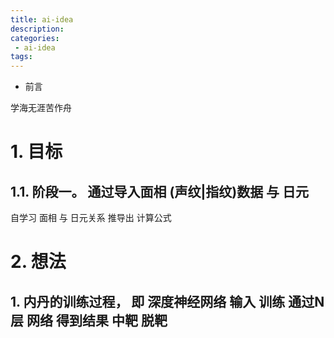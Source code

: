 ```yaml
---
title: ai-idea
description:
categories:
 - ai-idea
tags:
---
```


- 前言

学海无涯苦作舟

# 1. 目标

## 1.1. 阶段一。 通过导入面相 (声纹|指纹)数据 与 日元

自学习 面相 与 日元关系 推导出 计算公式


# 2. 想法

## 1. 内丹的训练过程， 即 深度神经网络 输入 训练 通过N层 网络 得到结果 中靶 脱靶